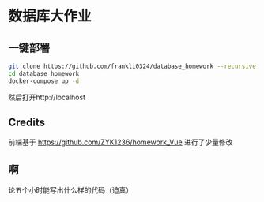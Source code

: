 # 数据库大作业

## 一键部署

``` bash
git clone https://github.com/frankli0324/database_homework --recursive
cd database_homework
docker-compose up -d
```

然后打开http://localhost

## Credits

前端基于 https://github.com/ZYK1236/homework_Vue 进行了少量修改

## 啊

论五个小时能写出什么样的代码（迫真）
